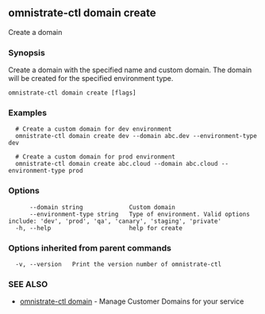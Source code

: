 ## omnistrate-ctl domain create

Create a domain

### Synopsis

Create a domain with the specified name and custom domain. The domain will be created for the specified environment type.

```
omnistrate-ctl domain create [flags]
```

### Examples

```
  # Create a custom domain for dev environment
  omnistrate-ctl domain create dev --domain abc.dev --environment-type dev

  # Create a custom domain for prod environment
  omnistrate-ctl domain create abc.cloud --domain abc.cloud --environment-type prod
```

### Options

```
      --domain string             Custom domain
      --environment-type string   Type of environment. Valid options include: 'dev', 'prod', 'qa', 'canary', 'staging', 'private'
  -h, --help                      help for create
```

### Options inherited from parent commands

```
  -v, --version   Print the version number of omnistrate-ctl
```

### SEE ALSO

* [omnistrate-ctl domain](omnistrate-ctl_domain.md)	 - Manage Customer Domains for your service

